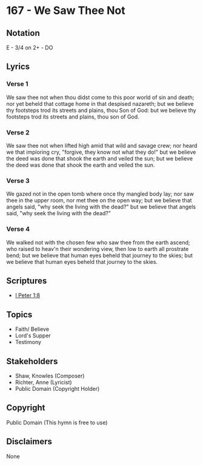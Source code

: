 # 167 - We Saw Thee Not

## Notation

E - 3/4 on 2+ - DO

## Lyrics

### Verse 1

We saw thee not when thou didst come to this poor world of sin and death; nor yet beheld that cottage home in that despised nazareth; but we believe thy footsteps trod its streets and plains, thou Son of God: but we believe thy footsteps trod its streets and plains, thou son of God.

### Verse 2

We saw thee not when lifted high amid that wild and savage crew; nor heard we that imploring cry, "forgive, they know not what they do!" but we believe the deed was done that shook the earth and veiled the sun; but we believe the deed was done that shook the earth and veiled the sun.

### Verse 3

We gazed not in the open tomb where once thy mangled body lay; nor saw thee in the upper room, nor met thee on the open way; but we believe that angels said, "why seek the living with the dead?" but we believe that angels said, "why seek the living with the dead?"

### Verse 4

We walked not with the chosen few who saw thee from the earth ascend; who raised to heav'n their wondering view, then low to earth all prostrate bend; but we believe that human eyes beheld that journey to the skies; but we believe that human eyes beheld that journey to the skies.


## Scriptures

- [I Peter 1:8](https://www.biblegateway.com/passage/?search=I%20Peter%201%3A8)

## Topics

- Faith/ Believe
- Lord's Supper
- Testimony

## Stakeholders

- Shaw, Knowles (Composer)
- Richter, Anne (Lyricist)
- Public Domain (Copyright Holder)

## Copyright

Public Domain
(This hymn is free to use)

## Disclaimers

None


